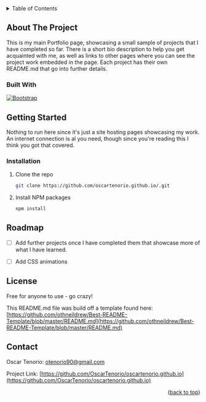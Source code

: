 <!-- TABLE OF CONTENTS -->
<details>
  <summary>Table of Contents</summary>
  <ol>
    <li>
      <a href="#about-the-project">About The Project</a>
      <ul>
        <li><a href="#built-with">Built With</a></li>
      </ul>
    </li>
    <li>
      <a href="#getting-started">Getting Started</a>
      <ul>
        <li><a href="#installation">Installation</a></li>
      </ul>
    </li>
    <li><a href="#roadmap">Roadmap</a></li>
    <li><a href="#license">License</a></li>
    <li><a href="#contact">Contact</a></li>
  </ol>
</details>



<!-- ABOUT THE PROJECT -->
## About The Project

This is my main Portfolio page, showcasing a small sample of projects that I have completed so far. There is a short bio description to help you get acquainted with me, as well as links to other pages where you can see the project work embedded in the page. Each project has their own README.md that go into further details.


### Built With

[![Bootstrap][Bootstrap.com]][Bootstrap-url]



<!-- GETTING STARTED -->
## Getting Started

Nothing to run here since it's just a site hosting pages showcasing my work. An internet connection is al you need, though since you're reading this I think you got that covered.

<!-- INSTALLATION -->
### Installation

1. Clone the repo
   ```sh
   git clone https://github.com/oscartenorio.github.io/.git
   ```
2. Install NPM packages
   ```sh
   npm install
   ```


<!-- ROADMAP -->
## Roadmap

- [ ] Add further projects once I have completed them that showcase more of what I have learned.
- [ ] Add CSS animations


<!-- LICENSE -->
## License

Free for anyone to use - go crazy!

This README.md file was build off a template found here: [https://github.com/othneildrew/Best-README-Template/blob/master/README.md](https://github.com/othneildrew/Best-README-Template/blob/master/README.md)



<!-- CONTACT -->
## Contact

Oscar Tenorio: otenorio90@gmail.com

Project Link: [https://github.com/OscarTenorio/oscartenorio.github.io](https://github.com/OscarTenorio/oscartenorio.github.io)

<p align="right">(<a href="#readme-top">back to top</a>)</p>




<!-- https://www.markdownguide.org/basic-syntax/#reference-style-links -->
[Bootstrap.com]: https://img.shields.io/badge/Bootstrap-563D7C?style=for-the-badge&logo=bootstrap&logoColor=white
[Bootstrap-url]: https://getbootstrap.com
